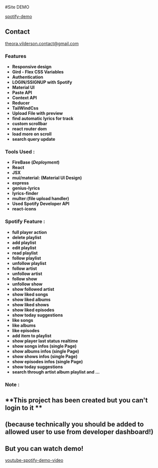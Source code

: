 [//]: # "theora.vilderson@gmail.com"

#Site DEMO

[spotify-demo](https://theora-spotify-control-clone.herokuapp.com/ "spotify")

## Contact

<theora.vilderson.contact@gmail.com>

### Features

-   **Responsive design**
-   **Gird - Flex CSS Variables**
-   **Authentication**
-   **LOGIN/SSIGNUP with Spotify**
-   **Material UI**
-   **Paste API**
-   **Context API**
-   **Reducer**
-   **TailWindCss**
-   **Upload File with preview**
-   **find automatic lyrics for track**
-   **custom scrollbar**
-   **react router dom**
-   **load more on scroll**
-   **search query update**

### Tools Used :

-   **FireBase (_Deployment_)**
-   **React**
-   **JSX**
-   **mui/material: (Material UI Design)**
-   **express**
-   **genius-lyrics**
-   **lyrics-finder**
-   **multer:(file upload handler)**
-   **Used Spotify Developer API**
-   **react-icons**

### Spotify Feature :

-   **full player action**
-   **delete playlist**
-   **add playlist**
-   **edit playlist**
-   **read playlist**
-   **follow playlist**
-   **unfollow playlist**
-   **follow artist**
-   **unfollow artist**
-   **follow show**
-   **unfollow show**
-   **show followed artist**
-   **show liked songs**
-   **show liked albums**
-   **show liked shows**
-   **show liked episodes**
-   **show today suggestions**
-   **like songs**
-   **like albums**
-   **like episodes**
-   **add item to playlist**
-   **show player last status realtime**
-   **show songs infos (single Page)**
-   **show albums infos (single Page)**
-   **show shows infos (single Page)**
-   **show episodes infos (single Page)**
-   **show today suggestions**
-   **search through artist album playlist and ...**

### Note :

## **This project has been created but you can't login to it **

## (because technically you should be added to allowed user to use from developer dashboard!)

## But you can watch demo!

[youtube-spotify-demo-video](https://www.youtube.com/watch?v=KTouiefvXxM "youtube spotify demo video")

